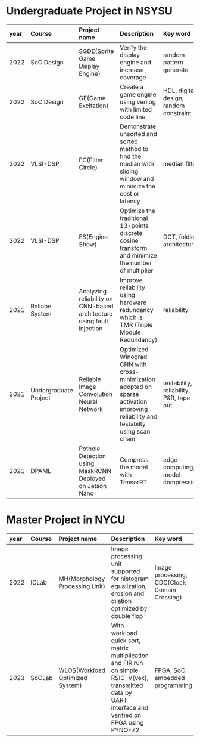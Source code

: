 # Undergraduate Project in NSYSU
|year|Course|Project name|Description|Key word|Link|
|:---|:-----|:-----------|:----------|:-------|:---|
|2022|SoC Design|SGDE(Sprite Game Display Engine)|Verify the display engine and increase coverage|random pattern generate|[repo](https://github.com/crimson1256/SGDE/tree/main)|
|2022|SoC Design|GE(Game Excitation)|Create a game engine using verilog with limited code line|HDL, digital design, random constraint|[presentation](https://www.youtube.com/watch?v=vQ6MmOcET4o), report|
|2022|VLSI-DSP|FC(Filter Circle)|Demonstrate unsorted and sorted method to find the median with sliding window and minimize the cost or latency|median filter|report|
|2022|VLSI-DSP|ES(Engine Show)|Optimize the traditional 13-points discrete cosine transform and minimize the number of multiplier|DCT, folding architecture|[presentation](https://www.youtube.com/watch?v=DCztepfqw5c), report|
|2021|Reliabe System|Analyzing reliability on CNN-based architecture using fault injection|Improve reliability using hardware redundancy which is TMR (Triple Module Redundancy)|reliability|[presentation](https://www.youtube.com/watch?v=HG4iZZGIxts), report|
|2021|Undergraduate Project|Reliable Image Convolution Neural Network|Optimized Winograd CNN with cross-minimization adopted on sparse activation improving reliability and testabilty using scan chain|testability, reliability, P&R, tape out|report|
|2021|DPAML|Pothole Detection using MaskRCNN Deployed on Jetson Nano|Compress the model with TensorRT|edge computing, model compression|report|
# Master Project in NYCU
|year|Course|Project name|Description|Key word|Link|
|:---|:-----|:-----------|:----------|:-------|:---|
|2022|ICLab|MH(Morphology Processing Unit)|Image processing unit supported for histogram equalization, erosion and dilation optimized by double flop|Image processing, CDC(Clock Domain Crossing)|no link now|
|2023|SoCLab|WLOS(Workload Optimized System)|With workload quick sort, matrix multiplication and FIR run on simple RSIC-V(vex), transmitted data by UART interface and verified on FPGA using PYNQ-Z2|FPGA, SoC, embedded programming|[repo](https://github.com/bol-edu/caravel-soc_fpga-lab/tree/main/lab-wlos_baseline)|
